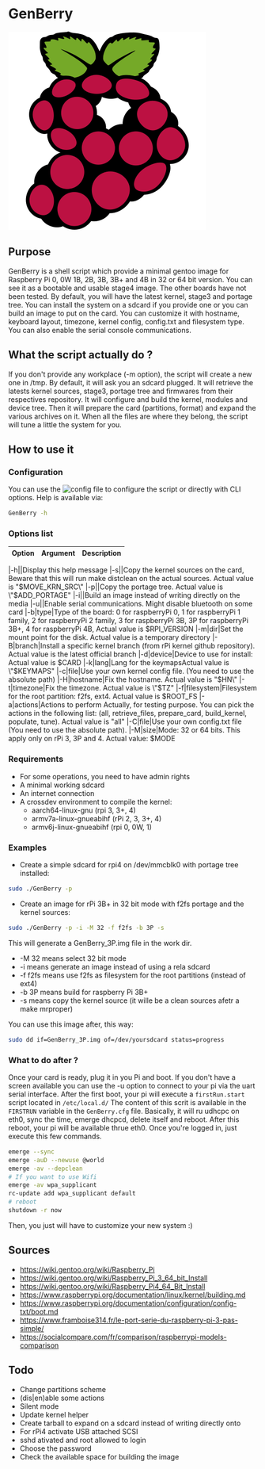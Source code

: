 # GenBerry

![logo GenBerry](./GenBerry.webp)

## Purpose

GenBerry is a shell script which provide a minimal gentoo image for
Raspberry Pi 0, 0W 1B, 2B, 3B, 3B+ and 4B in 32 or 64 bit version. You can see it as a
bootable and usable stage4 image. The other boards have not been tested.
By default, you will have the latest kernel, stage3 and portage tree. 
You can install the system on a sdcard if you provide one or you can build an 
image to put on the card.
You can customize it with hostname, keyboard layout, timezone, kernel config, 
config.txt and filesystem type. You can also enable the serial console communications.

## What the script actually do ?

If you don't provide any workplace (-m option), the script will create a new one in /tmp. 
By default, it will ask you an sdcard plugged. It will retrieve the latests kernel sources,
stage3, portage tree and firmwares from their respectives repository.
It will configure and build the kernel, modules and device tree. Then it will prepare 
the card (partitions, format) and expand the various archives on it.
When all the files are where they belong, the script will tune a little the system for you.

## How to use it

### Configuration

You can use the ![config file](./GenBerry.cfg) to configure the script or directly 
with CLI options. Help is available via:
```bash
GenBerry -h
```

### Options list


| Option | Argument | Description |
|--------|----------|-------------|

|-h||Display this help message
|-s||Copy the kernel sources on the card, Beware that this will run make distclean on the actual sources. Actual value is \"$MOVE_KRN_SRC\"
|-p||Copy the portage tree. Actual value is \"$ADD_PORTAGE\"
|-i||Build an image instead of writing directly on the media
|-u||Enable serial communications. Might disable bluetooth on some card
|-b|type|Type of the board: 0 for raspberryPi 0, 1 for raspberryPi 1 family, 2 for raspberryPi 2 family, 3 for raspberryPi 3B, 3P for raspberryPi 3B+, 4 for raspberryPi 4B, Actual value is $RPI_VERSION
|-m|dir|Set the mount point for the disk. Actual value is a temporary directory
|-B|branch|Install a specific kernel branch (from rPi kernel github repository). Actual value is the latest official branch
|-d|device|Device to use for install: Actual value is $CARD
|-k|lang|Lang for the keymapsActual value is \"$KEYMAPS\"
|-c|file|Use your own kernel config file. (You need to use the absolute path)
|-H|hostname|Fix the hostname. Actual value is \"$HN\"
|-t|timezone|Fix the timezone. Actual value is \"$TZ\"
|-f|filesystem|Filesystem for the root partition: f2fs, ext4. Actual value is $ROOT_FS
|-a|actions|Actions to perform Actually, for testing purpose. You can pick the actions in the following list: (all, retrieve_files, prepare_card, build_kernel, populate, tune). Actual value is \"all\"
|-C|file|Use your own config.txt file (You need to use the absolute path).
|-M|size|Mode: 32 or 64 bits. This apply only on rPi 3, 3P and 4. Actual value: $MODE

### Requirements

* For some operations, you need to have admin rights
* A minimal working sdcard
* An internet connection
* A crossdev environment to compile the kernel:
    * aarch64-linux-gnu (rpi 3, 3+, 4)
    * armv7a-linux-gnueabihf (rPi 2, 3, 3+, 4)
    * armv6j-linux-gnueabihf (rpi 0, 0W, 1)

### Examples

* Create a simple sdcard for rpi4 on /dev/mmcblk0 with portage tree installed:
```bash
sudo ./GenBerry -p
```
* Create an image for rPi 3B+ in 32 bit mode with f2fs portage and the kernel sources:
```bash
sudo ./GenBerry -p -i -M 32 -f f2fs -b 3P -s
```
This will generate a GenBerry_3P.img file in the work dir. 
* -M 32 means select 32 bit mode
* -i means generate an image instead of using a rela sdcard
* -f f2fs means use f2fs as filesystem for the root partitions (instead of ext4)
* -b 3P means build for raspberry Pi 3B+
* -s means copy the kernel source (it wille be a clean sources afetr a make mrproper)

You can use this image after, this way:
```bash
sudo dd if=GenBerry_3P.img of=/dev/yoursdcard status=progress
```

### What to do after ?

Once your card is ready, plug it in you Pi and boot. If you don't have a screen available
you can use the -u option to connect to your pi via the uart serial interface.
After the first boot, your pi will execute a `firstRun.start` script located in `/etc/local.d/`
The content of this scrit is available in the `FIRSTRUN` variable in the `GenBerry.cfg` file.
Basically, it will ru udhcpc on eth0, sync the time, emerge dhcpcd, delete itself and reboot.
After this reboot, your pi will be available thrue eth0.
Once you're logged in, just execute this few commands.

```bash
emerge --sync
emerge -auD --newuse @world
emerge -av --depclean
# If you want to use Wifi
emerge -av wpa_supplicant
rc-update add wpa_supplicant default
# reboot
shutdown -r now
```
Then, you just will have to customize your new system :)

## Sources

* https://wiki.gentoo.org/wiki/Raspberry_Pi
* https://wiki.gentoo.org/wiki/Raspberry_Pi_3_64_bit_Install
* https://wiki.gentoo.org/wiki/Raspberry_Pi4_64_Bit_Install
* https://www.raspberrypi.org/documentation/linux/kernel/building.md
* https://www.raspberrypi.org/documentation/configuration/config-txt/boot.md
* https://www.framboise314.fr/le-port-serie-du-raspberry-pi-3-pas-simple/
* https://socialcompare.com/fr/comparison/raspberrypi-models-comparison

## Todo

* Change partitions scheme
* (dis|en)able some actions
* Silent mode
* Update kernel helper
* Create tarball to expand on a sdcard instead of writing directly onto
* For rPi4 activate USB attached SCSI
* sshd ativated and root allowed to login
* Choose the password
* Check the available space for building the image
